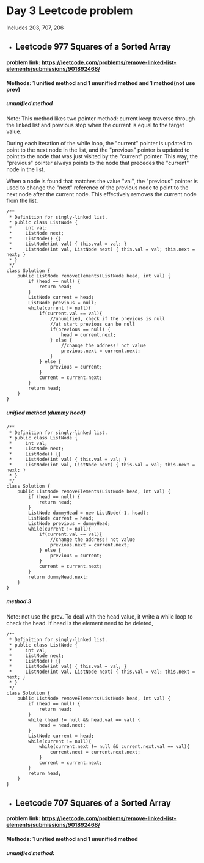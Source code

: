 # Day 3 Leetcode problem
Includes 203, 707, 206

+ ## Leetcode 977 Squares of a Sorted Array

#### problem link: https://leetcode.com/problems/remove-linked-list-elements/submissions/901892468/

#### Methods: 1 unified method and 1 ununified method and 1 method(not use prev)

##### ununified method

Note: This method likes two pointer method: current keep traverse through the linked list and previous stop when the current is equal to the target value.

During each iteration of the while loop, the "current" pointer is updated to point to the next node in the list, and the "previous" pointer is updated to point to the node that was just visited by the "current" pointer. This way, the "previous" pointer always points to the node that precedes the "current" node in the list.

When a node is found that matches the value "val", the "previous" pointer is used to change the "next" reference of the previous node to point to the next node after the current node. This effectively removes the current node from the list.
```
/**
 * Definition for singly-linked list.
 * public class ListNode {
 *     int val;
 *     ListNode next;
 *     ListNode() {}
 *     ListNode(int val) { this.val = val; }
 *     ListNode(int val, ListNode next) { this.val = val; this.next = next; }
 * }
 */
class Solution {
    public ListNode removeElements(ListNode head, int val) {
        if (head == null) {
            return head;
        }
        ListNode current = head;
        ListNode previous = null;
        while(current != null){
            if(current.val == val){
                //ununified, check if the previous is null
                //at start previous can be null
                if(previous == null) {
                    head = current.next;
                } else {
                    //change the address! not value
                    previous.next = current.next;
                }
            } else {
                previous = current;
            }
            current = current.next;
        }
        return head;
    }
}
```

##### unified method (dummy head)
```
/**
 * Definition for singly-linked list.
 * public class ListNode {
 *     int val;
 *     ListNode next;
 *     ListNode() {}
 *     ListNode(int val) { this.val = val; }
 *     ListNode(int val, ListNode next) { this.val = val; this.next = next; }
 * }
 */
class Solution {
    public ListNode removeElements(ListNode head, int val) {
        if (head == null) {
            return head;
        }
        ListNode dummyHead = new ListNode(-1, head);
        ListNode current = head;
        ListNode previous = dummyHead;
        while(current != null){
            if(current.val == val){
                //change the address! not value
                previous.next = current.next;
            } else {
                previous = current;
            }
            current = current.next;
        }
        return dummyHead.next;
    }
}
```

##### method 3

Note: not use the prev. To deal with the head value, it write a while loop to check the head. If head is the element need to be deleted, 
```
/**
 * Definition for singly-linked list.
 * public class ListNode {
 *     int val;
 *     ListNode next;
 *     ListNode() {}
 *     ListNode(int val) { this.val = val; }
 *     ListNode(int val, ListNode next) { this.val = val; this.next = next; }
 * }
 */
class Solution {
    public ListNode removeElements(ListNode head, int val) {
        if (head == null) {
            return head;
        }
        while (head != null && head.val == val) {
            head = head.next;
        }
        ListNode current = head;
        while(current != null){
            while(current.next != null && current.next.val == val){
                current.next = current.next.next;
            }
            current = current.next;
        }
        return head;
    }
}
```

+ ## Leetcode 707 Squares of a Sorted Array

#### problem link: https://leetcode.com/problems/remove-linked-list-elements/submissions/901892468/

#### Methods: 1 unified method and 1 ununified method

##### ununified method:
```
